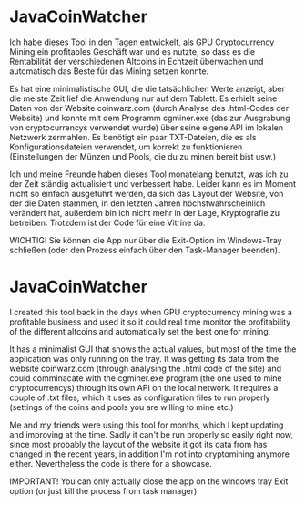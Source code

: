 # JavaCoinWatcher

Ich habe dieses Tool in den Tagen entwickelt, als GPU Cryptocurrency Mining ein profitables Geschäft war und es nutzte, so dass es die Rentabilität der verschiedenen Altcoins in Echtzeit überwachen und automatisch das Beste für das Mining setzen konnte.

Es hat eine minimalistische GUI, die die tatsächlichen Werte anzeigt, aber die meiste Zeit lief die Anwendung nur auf dem Tablett.
Es erhielt seine Daten von der Website coinwarz.com (durch Analyse des .html-Codes der Website) und konnte mit dem Programm cgminer.exe (das zur Ausgrabung von cryptocurrencys verwendet wurde) über seine eigene API im lokalen Netzwerk zermahlen. Es benötigt ein paar TXT-Dateien, die es als Konfigurationsdateien verwendet, um korrekt zu funktionieren (Einstellungen der Münzen und Pools, die du zu minen bereit bist usw.)

Ich und meine Freunde haben dieses Tool monatelang benutzt, was ich zu der Zeit ständig aktualisiert und verbessert habe. Leider kann es im Moment nicht so einfach ausgeführt werden, da sich das Layout der Website, von der die Daten stammen, in den letzten Jahren höchstwahrscheinlich verändert hat, außerdem bin ich nicht mehr in der Lage, Kryptografie zu betreiben. Trotzdem ist der Code für eine Vitrine da.


WICHTIG! Sie können die App nur über die Exit-Option im Windows-Tray schließen (oder den Prozess einfach über den Task-Manager beenden).







# JavaCoinWatcher

I created this tool back in the days when GPU cryptocurrency mining was a profitable business and used it so it could real time monitor the profitability of the different altcoins and automatically set the best one for mining.

It has a minimalist GUI that shows the actual values, but most of the time the application was only running on the tray.
It was getting its data from the website coinwarz.com (through analysing the .html code of the site) and could comminacate with the cgminer.exe program (the one used to mine cryptocurrencys) through its own API on the local network. It requires a couple of .txt files, which it uses as configuration files to run properly (settings of the coins and pools you are willing to mine etc.)

Me and my friends were using this tool for months, which I kept updating and improving at the time. Sadly it can't be run properly so easily right now, since most probably the layout of the website it got its data from has changed in the recent years, in addition I'm not into cryptomining anymore either. Nevertheless the code is there for a showcase.


IMPORTANT! You can only actually close the app on the windows tray Exit option (or just kill the process from task manager)
